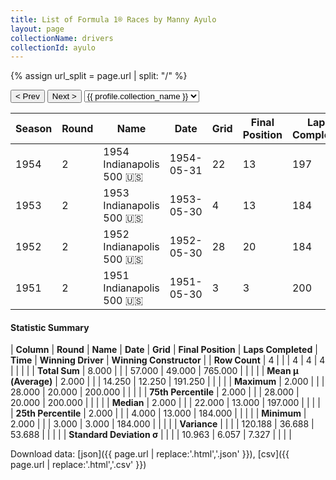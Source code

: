 ```yaml
---
title: List of Formula 1® Races by Manny Ayulo
layout: page
collectionName: drivers
collectionId: ayulo
---
```


{% assign url_split = page.url | split: "/" %}
<div id="collection-navigation">
<button onclick="selector.options[selector.selectedIndex-1].value && (window.location = selector.options[selector.selectedIndex-1].value);">&lt; Prev</button>
<button onclick="selector.options[selector.selectedIndex+1].value && (window.location = selector.options[selector.selectedIndex+1].value);">Next &gt;</button>
<select id="selector" onchange="this.options[this.selectedIndex].value && (window.location = this.options[this.selectedIndex].value);">
  {% for collectionId in site.data[page.collectionName].refs %}
    {% if collectionId == page.collectionId %}
      {% assign selected = "selected" %}
    {% else %}
      {% assign selected = "" %}
    {% endif %}
    {% assign profile = site.data[page.collectionName][collectionId].profile %}
    <option value="/f1/{{ page.collectionName }}/{{ collectionId }}/{{ url_split[4] }}" {{ selected }}>{{ profile.collection_name }}</option>
  {% endfor %}
</select>
</div>

| Season | Round | Name | Date | Grid | Final Position | Laps Completed | Time | Winning Driver | Winning Constructor |
|--|--|--|--|--|--|--|--|--|--|
| 1954 | 2 | 1954 Indianapolis 500 🇺🇸 | 1954-05-31 | 22 | 13 | 197 |   | Bill Vukovich 🇺🇸 | Kurtis Kraft 🇺🇸 |
| 1953 | 2 | 1953 Indianapolis 500 🇺🇸 | 1953-05-30 | 4 | 13 | 184 |   | Bill Vukovich 🇺🇸 | Kurtis Kraft 🇺🇸 |
| 1952 | 2 | 1952 Indianapolis 500 🇺🇸 | 1952-05-30 | 28 | 20 | 184 |   | Troy Ruttman 🇺🇸 | Kuzma 🇺🇸 |
| 1951 | 2 | 1951 Indianapolis 500 🇺🇸 | 1951-05-30 | 3 | 3 | 200 | +2:51.39 | Lee Wallard 🇺🇸 | Kurtis Kraft 🇺🇸 |

#### Statistic Summary

| **Column** | **Round** | **Name** | **Date** | **Grid** | **Final Position** | **Laps Completed** | **Time** | **Winning Driver** | **Winning Constructor** |
| **Row Count** | 4 |  |  | 4 | 4 | 4 |  |  |  |
| **Total Sum** | 8.000 |  |  | 57.000 | 49.000 | 765.000 |  |  |  |
| **Mean μ (Average)** | 2.000 |  |  | 14.250 | 12.250 | 191.250 |  |  |  |
| **Maximum** | 2.000 |  |  | 28.000 | 20.000 | 200.000 |  |  |  |
| **75th Percentile** | 2.000 |  |  | 28.000 | 20.000 | 200.000 |  |  |  |
| **Median** | 2.000 |  |  | 22.000 | 13.000 | 197.000 |  |  |  |
| **25th Percentile** | 2.000 |  |  | 4.000 | 13.000 | 184.000 |  |  |  |
| **Minimum** | 2.000 |  |  | 3.000 | 3.000 | 184.000 |  |  |  |
| **Variance** |  |  |  | 120.188 | 36.688 | 53.688 |  |  |  |
| **Standard Deviation σ** |  |  |  | 10.963 | 6.057 | 7.327 |  |  |  |

Download data: [json]({{ page.url | replace:'.html','.json' }}), [csv]({{ page.url | replace:'.html','.csv' }})
